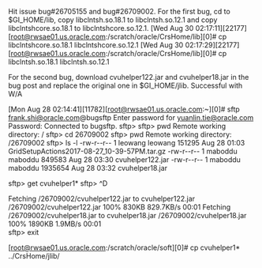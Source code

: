 Hit issue bug#26705155 and bug#26709002. 
For the first bug, cd to $GI_HOME/lib, copy libclntsh.so.18.1 to libclntsh.so.12.1 and copy libclntshcore.so.18.1 to libclntshcore.so.12.1. 
[Wed Aug 30 02:17:11][22177][root@rwsae01.us.oracle.com:/scratch/oracle/CrsHome/lib][0]# cp libclntshcore.so.18.1 libclntshcore.so.12.1
[Wed Aug 30 02:17:29][22177][root@rwsae01.us.oracle.com:/scratch/oracle/CrsHome/lib][0]# cp libclntsh.so.18.1 libclntsh.so.12.1



For the second bug, download cvuhelper122.jar and cvuhelper18.jar in the bug post and replace the original one in $GI_HOME/jlib. 
Successful with W/A


[Mon Aug 28 02:14:41][11782][root@rwsae01.us.oracle.com:~][0]# sftp frank.shi@oracle.com@bugsftp
Enter password for yuanlin.tie@oracle.com
Password:
Connected to bugsftp.
sftp> 
sftp> pwd
Remote working directory: /
sftp> cd 26709002
sftp> pwd
Remote working directory: /26709002
sftp> ls -l
-rw-r--r--   1 leowang  leowang    151295 Aug 28 01:03 GridSetupActions2017-08-27_10-39-57PM.tar.gz
-rw-r--r--   1 maboddu  maboddu    849583 Aug 28 03:30 cvuhelper122.jar
-rw-r--r--   1 maboddu  maboddu   1935654 Aug 28 03:32 cvuhelper18.jar

sftp> get cvuhelper1*
sftp> ^D

Fetching /26709002/cvuhelper122.jar to cvuhelper122.jar
/26709002/cvuhelper122.jar                 100%  830KB 829.7KB/s   00:01
Fetching /26709002/cvuhelper18.jar to cvuhelper18.jar
/26709002/cvuhelper18.jar                  100% 1890KB   1.9MB/s   00:01    
sftp> exit

[root@rwsae01.us.oracle.com:/scratch/oracle/soft][0]# cp cvuhelper1* ../CrsHome/jlib/
